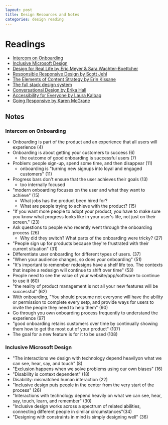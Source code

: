 ```yaml
---
layout: post
title: Design Resources and Notes
categories: design reading
---
```

# Readings

* [Intercom on Onboarding](https://www.intercom.com/books/onboarding)
* [Inclusive Microsoft Design](https://www.microsoft.com/en-us/design/inclusive)
* [Design for Real Life by Eric Meyer & Sara Wachter-Boettcher](https://abookapart.com/products/design-for-real-life)
* [Responsible Responsive Design by Scott Jehl](https://abookapart.com/products/responsible-responsive-design)
* [The Elements of Content Strategy by Erin Kissane](https://abookapart.com/products/the-elements-of-content-strategy)
* [The full stack design system](https://blog.intercom.com/the-full-stack-design-system/)
* [Conversational Design by Erika Hall](https://abookapart.com/products/conversational-design)
* [Accessibility for Everyone by Laura Kalbag](https://abookapart.com/products/accessibility-for-everyone)
* [Going Responsive by Karen McGrane](https://abookapart.com/products/going-responsive)

## Notes

### Intercom on Onboarding

* Onboarding is part of the product and an experience that all users will experience (4)
* Onboarding is about getting your customers to success (6)
  * the outcome of good onboarding is successful users (7)
* Problem: people sign-up, spend some time, and then disappear (11)
  * onboarding is "turning new signups into loyal and engaged customers" (11)
* Progress bars don't ensure that the user achieves their goals (13)
  * too internally focused
* "modern onboarding focuses on the user and what they want to achieve" (15)
  * What jobs has the product been hired for? 
  * What are people trying to achieve with the product? (15)
* "If you want more people to adopt your product, you have to make sure you know what progress looks like in your user's life, not just on their screen." (23)
* Ask questions to people who recently went through the onboarding process (26)
  * Why did they switch? What parts of the onboarding were tricky? (27)
* "People sign up for products because they're frustrated with their current situation" (31)
* Differentiate user onboarding for different types of users. (37)
* "When your audience changes, so does your onboarding" (51)
* "It's important to remember redesigns have a shelf life too. The contexts that inspire a redesign will continue to shift over time" (53)
* People need to see the value of your website/app/software to continue to use it (60)
* "the reality of product management is not all your new features will be successful" (62)
* With onboarding, "You should presume not everyone will have the ability or permission to complete every setp, and provide ways for users to invite the people they need to help them" (90)
* Go through you own onboarding process frequently to understand the experience (97)
* "good onboarding retains customers over time by continually showing them how to get the most out of your product" (107)
* The goal for a new feature is for it to be used (108)

### Inclusive Microsoft Design

* "The interactions we design with technology depend heavilyon what we can see, hear, say, and touch" (8)
* "Exclusion happens when we solve problems using our own biases" (16)
* "Disability is context dependent" (18)
* Disability: mismatched human interaction (22)
* "Inclusive design puts people in the center from the very start of the process" (26)
* "Interactions with technology depend heavily on what we can see, hear, say, touch, learn, and remember" (30)
* "Inclusive design works across a spectrum of related abilities, connecting different people in similar circumstances"(34)
* "Designing with constraints in mind is simply designing well" (36)
